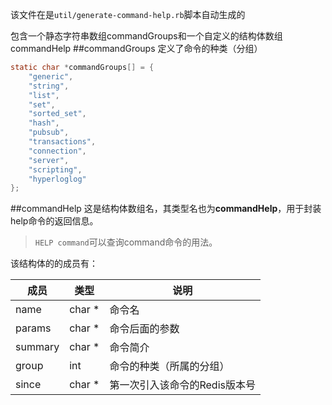 该文件在是`util/generate-command-help.rb`脚本自动生成的

包含一个静态字符串数组commandGroups和一个自定义的结构体数组commandHelp
##commandGroups
定义了命令的种类（分组）
```c
static char *commandGroups[] = {
    "generic",
    "string",
    "list",
    "set",
    "sorted_set",
    "hash",
    "pubsub",
    "transactions",
    "connection",
    "server",
    "scripting",
    "hyperloglog"
};
```
##commandHelp
这是结构体数组名，其类型名也为**commandHelp**，用于封装help命令的返回信息。  
>`HELP command`可以查询command命令的用法。  

该结构体的的成员有：

|成员|类型|说明
|----|---|----
|name|char *|命令名
|params|char *|命令后面的参数
|summary|char *|命令简介
|group|int|命令的种类（所属的分组）
|since|char *|第一次引入该命令的Redis版本号